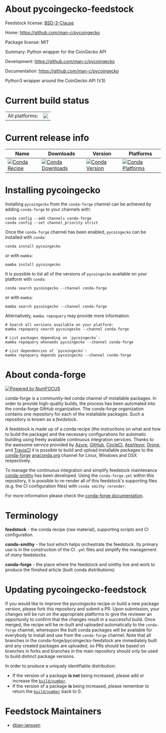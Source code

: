 About pycoingecko-feedstock
===========================

Feedstock license: [BSD-3-Clause](https://github.com/conda-forge/pycoingecko-feedstock/blob/main/LICENSE.txt)

Home: https://github.com/man-c/pycoingecko

Package license: MIT

Summary: Python wrapper for the CoinGecko API

Development: https://github.com/man-c/pycoingecko

Documentation: https://github.com/man-c/pycoingecko

Python3 wrapper around the CoinGecko API (V3)


Current build status
====================


<table><tr><td>All platforms:</td>
    <td>
      <a href="https://dev.azure.com/conda-forge/feedstock-builds/_build/latest?definitionId=14045&branchName=main">
        <img src="https://dev.azure.com/conda-forge/feedstock-builds/_apis/build/status/pycoingecko-feedstock?branchName=main">
      </a>
    </td>
  </tr>
</table>

Current release info
====================

| Name | Downloads | Version | Platforms |
| --- | --- | --- | --- |
| [![Conda Recipe](https://img.shields.io/badge/recipe-pycoingecko-green.svg)](https://anaconda.org/conda-forge/pycoingecko) | [![Conda Downloads](https://img.shields.io/conda/dn/conda-forge/pycoingecko.svg)](https://anaconda.org/conda-forge/pycoingecko) | [![Conda Version](https://img.shields.io/conda/vn/conda-forge/pycoingecko.svg)](https://anaconda.org/conda-forge/pycoingecko) | [![Conda Platforms](https://img.shields.io/conda/pn/conda-forge/pycoingecko.svg)](https://anaconda.org/conda-forge/pycoingecko) |

Installing pycoingecko
======================

Installing `pycoingecko` from the `conda-forge` channel can be achieved by adding `conda-forge` to your channels with:

```
conda config --add channels conda-forge
conda config --set channel_priority strict
```

Once the `conda-forge` channel has been enabled, `pycoingecko` can be installed with `conda`:

```
conda install pycoingecko
```

or with `mamba`:

```
mamba install pycoingecko
```

It is possible to list all of the versions of `pycoingecko` available on your platform with `conda`:

```
conda search pycoingecko --channel conda-forge
```

or with `mamba`:

```
mamba search pycoingecko --channel conda-forge
```

Alternatively, `mamba repoquery` may provide more information:

```
# Search all versions available on your platform:
mamba repoquery search pycoingecko --channel conda-forge

# List packages depending on `pycoingecko`:
mamba repoquery whoneeds pycoingecko --channel conda-forge

# List dependencies of `pycoingecko`:
mamba repoquery depends pycoingecko --channel conda-forge
```


About conda-forge
=================

[![Powered by
NumFOCUS](https://img.shields.io/badge/powered%20by-NumFOCUS-orange.svg?style=flat&colorA=E1523D&colorB=007D8A)](https://numfocus.org)

conda-forge is a community-led conda channel of installable packages.
In order to provide high-quality builds, the process has been automated into the
conda-forge GitHub organization. The conda-forge organization contains one repository
for each of the installable packages. Such a repository is known as a *feedstock*.

A feedstock is made up of a conda recipe (the instructions on what and how to build
the package) and the necessary configurations for automatic building using freely
available continuous integration services. Thanks to the awesome service provided by
[Azure](https://azure.microsoft.com/en-us/services/devops/), [GitHub](https://github.com/),
[CircleCI](https://circleci.com/), [AppVeyor](https://www.appveyor.com/),
[Drone](https://cloud.drone.io/welcome), and [TravisCI](https://travis-ci.com/)
it is possible to build and upload installable packages to the
[conda-forge](https://anaconda.org/conda-forge) [anaconda.org](https://anaconda.org/)
channel for Linux, Windows and OSX respectively.

To manage the continuous integration and simplify feedstock maintenance
[conda-smithy](https://github.com/conda-forge/conda-smithy) has been developed.
Using the ``conda-forge.yml`` within this repository, it is possible to re-render all of
this feedstock's supporting files (e.g. the CI configuration files) with ``conda smithy rerender``.

For more information please check the [conda-forge documentation](https://conda-forge.org/docs/).

Terminology
===========

**feedstock** - the conda recipe (raw material), supporting scripts and CI configuration.

**conda-smithy** - the tool which helps orchestrate the feedstock.
                   Its primary use is in the construction of the CI ``.yml`` files
                   and simplify the management of *many* feedstocks.

**conda-forge** - the place where the feedstock and smithy live and work to
                  produce the finished article (built conda distributions)


Updating pycoingecko-feedstock
==============================

If you would like to improve the pycoingecko recipe or build a new
package version, please fork this repository and submit a PR. Upon submission,
your changes will be run on the appropriate platforms to give the reviewer an
opportunity to confirm that the changes result in a successful build. Once
merged, the recipe will be re-built and uploaded automatically to the
`conda-forge` channel, whereupon the built conda packages will be available for
everybody to install and use from the `conda-forge` channel.
Note that all branches in the conda-forge/pycoingecko-feedstock are
immediately built and any created packages are uploaded, so PRs should be based
on branches in forks and branches in the main repository should only be used to
build distinct package versions.

In order to produce a uniquely identifiable distribution:
 * If the version of a package **is not** being increased, please add or increase
   the [``build/number``](https://docs.conda.io/projects/conda-build/en/latest/resources/define-metadata.html#build-number-and-string).
 * If the version of a package **is** being increased, please remember to return
   the [``build/number``](https://docs.conda.io/projects/conda-build/en/latest/resources/define-metadata.html#build-number-and-string)
   back to 0.

Feedstock Maintainers
=====================

* [@jan-janssen](https://github.com/jan-janssen/)

